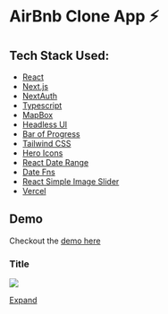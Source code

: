 # AirBnb Clone App ⚡

## Tech Stack Used:

- [React](https://reactjs.org/)
- [Next.js](https://nextjs.org/)
- [NextAuth](https://next-auth.js.org/)
- [Typescript](https://www.typescriptlang.org/)
- [MapBox](https://www.mapbox.com/)
- [Headless UI](https://headless.com/)
- [Bar of Progress](https://www.npmjs.com/package/@badrap/bar-of-progress)
- [Tailwind CSS](https://tailwindcss.com/docs/guides/nextjs)
- [Hero Icons](https://heroicons.com/)
- [React Date Range](https://www.npmjs.com/package/react-date-range)
- [Date Fns](https://date-fns.org/)
- [React Simple Image Slider](https://www.npmjs.com/package/react-simple-image-slider)
- [Vercel](https://vercel.com/)

## Demo

Checkout the [demo here](https://airbnb-clone-valyndsilva.vercel.app/)

### Title

![](/public/gifs/.gif)

[Expand](/public/demos/.mp4)

